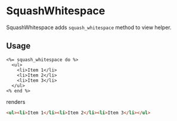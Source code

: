 # SquashWhitespace

SquashWhitespace adds `squash_whitespace` method to view helper.

## Usage

```erb
<%= squash_whitespace do %>
  <ul>
    <li>Item 1</li>
    <li>Item 2</li>
    <li>Item 3</li>
  </ul>
<% end %>
```

renders

```html
<ul><li>Item 1</li><li>Item 2</li><li>Item 3</li></ul>
```
